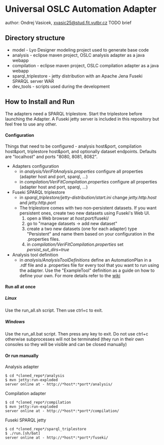 # Universal OSLC Automation Adapter
author: Ondrej Vasicek, xvasic25@stud.fit.vutbr.cz
TODO brief

## Directory structure
- model - Lyo Designer modeling project used to generate base code
- analysis - eclipse maven project, OSLC analysis adapter as a java webapp
- compilation - eclipse maven project, OSLC compilation adapter as a java webapp
- sparql_triplestore - jetty distribution with an Apache Jena Fuseki SPARQL server WAR 
- dev_tools - scripts used during the development

## How to Install and Run
The adapters need a SPARQL triplestore. Start the triplestore before launching the Adapter. A Fuseki jetty server is included in this repository but feel free to use any other.

#### Configuration
Things that need to be configured - analysis host&port, compilation host&port, triplestore host&port, and optionally dataset endpoints.
Defaults are "localhost" and ports "8080, 8081, 8082".
- Adapters configuration
	- in *analysis/VeriFitAnalysis.properties* configure all properties (adapter host and port, sparql, ...)
	- in *compilation/VeriFitCompilation.properties* configure all properties (adapter host and port, sparql, ...)
- Fuseki SPARQL triplestore 
	- in *sparql_triplestore/jetty-distribution/start.ini* change *jetty.http.host* and *jetty.http.port*
    - The triplestore comes with two non-persistent datasets. If you want persistent ones, create two new datasets using Fuseki's Web UI.
        1) open a Web browser at *host*:*port*/fuseki/
        2) go to "manage datasets -> add new dataset"
        3) create a two new datasets (one for each adapter) type "Persistent" and name them based on your configuration in the .properties files.
        4) in *compilation/VeriFitCompilation.properties* set *persist_sut_dirs=true*
- Analysis tool definition
    - in *analysis/AnalysisToolDefinitions* define an AutomationPlan in a .rdf file and a .properties file for every tool that you want to run using the adapter. Use the "ExampleTool" definition as a guide on how to define your own. For more details refer to the [wiki](https://pajda.fit.vutbr.cz/xvasic/oslc-generic-analysis/-/wikis/Usage-Guide/2.-Analysis-Tool-Definition)


#### Run all at once
##### Linux
Use the run_all.sh script. Then use ctrl+c to exit.
##### Windows
Use the run_all.bat script. Then press any key to exit. Do not use ctrl+c otherwise subprocesses will not be terminated (they run in their own consoles so they will be visible and can be closed manually)

#### Or run manually
Analysis adapter
```
$ cd *cloned_repo*/analysis
$ mvn jetty:run-exploded
server online at - http://*host*:*port*/analysis/
```
Compilation adapter
```
$ cd *cloned_repo*/compilation
$ mvn jetty:run-exploded
server online at - http://*host*:*port*/compilation/
```
Fuseki SPARQL jetty 
```
$ cd *cloned_repo*/sparql_triplestore
$ ./run.[sh/bat] 
server online at - http://*host*:*port*/fuseki/
```
